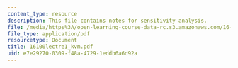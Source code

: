 ```yaml
---
content_type: resource
description: This file contains notes for sensitivity analysis.
file: /media/https%3A/open-learning-course-data-rc.s3.amazonaws.com/16-100-aerodynamics-fall-2005/e7e292700309f48a47291eddb6a6d92a_16100lectre1_kvm.pdf
file_type: application/pdf
resourcetype: Document
title: 16100lectre1_kvm.pdf
uid: e7e29270-0309-f48a-4729-1eddb6a6d92a
---
```

